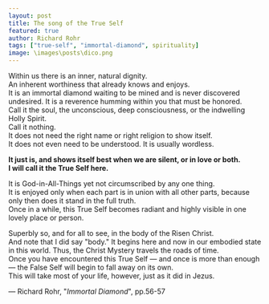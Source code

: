 ```yaml
---
layout: post
title: The song of the True Self
featured: true
author: Richard Rohr
tags: ["true-self", "immortal-diamond", spirituality]
image: \images\posts\dico.png
---
```


Within us there is an inner, natural dignity.  
An inherent worthiness that already knows and enjoys.  
It is an immortal diamond waiting to be mined and is never discovered undesired. 
It is a reverence humming within you that must be honored.  
Call it the soul, the unconscious, deep consciousness, or the indwelling Holly Spirit.  
Call it nothing.  
It does not need the right name or right religion to show itself.  
It does not even need to be understood. It is usually wordless. 

**It just is, and shows itself best when we are silent, or in love or both.**  
**I will call it the True Self here.**

It is God-in-All-Things yet not circumscribed by any one thing.  
It is enjoyed only when each part is in union with all other parts, because only then does it stand in the full truth.  
Once in a while, this True Self becomes radiant and highly visible in one lovely place or person.

Superbly so, and for all to see, in the body of the Risen Christ.  
And note that I did say "body." It begins here and now in our embodied state in this world. Thus, the Christ Mystery travels the roads of time.  
Once you have encountered this True Self ― and once is more than enough ― the False Self will begin to fall away on its own.  
This will take most of your life, however, just as it did in Jezus.

― Richard Rohr, "_Immortal Diamond_", pp.56-57

